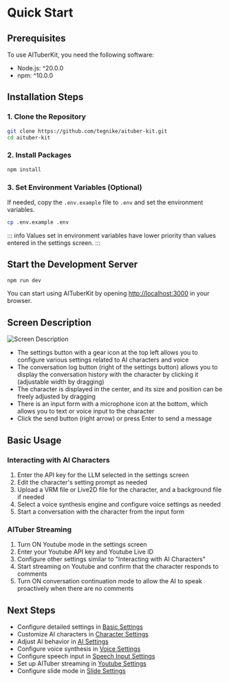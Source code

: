 # Quick Start

## Prerequisites

To use AITuberKit, you need the following software:

- Node.js: ^20.0.0
- npm: ^10.0.0

## Installation Steps

### 1. Clone the Repository

```bash
git clone https://github.com/tegnike/aituber-kit.git
cd aituber-kit
```

### 2. Install Packages

```bash
npm install
```

### 3. Set Environment Variables (Optional)

If needed, copy the `.env.example` file to `.env` and set the environment variables.

```bash
cp .env.example .env
```

::: info
Values set in environment variables have lower priority than values entered in the settings screen.
:::

## Start the Development Server

```bash
npm run dev
```

You can start using AITuberKit by opening [http://localhost:3000](http://localhost:3000) in your browser.

## Screen Description

![Screen Description](/images/quickstart_cm3w4.png)

- The settings button with a gear icon at the top left allows you to configure various settings related to AI characters and voice
- The conversation log button (right of the settings button) allows you to display the conversation history with the character by clicking it (adjustable width by dragging)
- The character is displayed in the center, and its size and position can be freely adjusted by dragging
- There is an input form with a microphone icon at the bottom, which allows you to text or voice input to the character
- Click the send button (right arrow) or press Enter to send a message

## Basic Usage

### Interacting with AI Characters

1. Enter the API key for the LLM selected in the settings screen
2. Edit the character's setting prompt as needed
3. Upload a VRM file or Live2D file for the character, and a background file if needed
4. Select a voice synthesis engine and configure voice settings as needed
5. Start a conversation with the character from the input form

### AITuber Streaming

1. Turn ON Youtube mode in the settings screen
2. Enter your Youtube API key and Youtube Live ID
3. Configure other settings similar to "Interacting with AI Characters"
4. Start streaming on Youtube and confirm that the character responds to comments
5. Turn ON conversation continuation mode to allow the AI to speak proactively when there are no comments

## Next Steps

- Configure detailed settings in [Basic Settings](/en/guide/basic-settings)
- Customize AI characters in [Character Settings](/en/guide/character/common)
- Adjust AI behavior in [AI Settings](/en/guide/ai/common)
- Configure voice synthesis in [Voice Settings](/en/guide/voice-settings)
- Configure speech input in [Speech Input Settings](/en/guide/speech-input-settings)
- Set up AITuber streaming in [Youtube Settings](/en/guide/youtube-settings)
- Configure slide mode in [Slide Settings](/en/guide/slide-settings)
